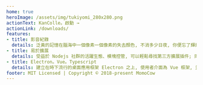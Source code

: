 ```yaml
---
home: true
heroImage: /assets/img/tukiyomi_280x280.png
actionText: KanColle。啟動 →
actionLink: /downloads/
features:
- title: 影音紀錄
  details: 泛黃的記憶在腦海中一個像素一個像素的失去顏色, 不消多少日夜, 你便忘了輝煌曾經。月夜海能即時捕捉遊戲中的聲聲色色, 主動為你保留每一個重要時刻。
- title: 易於擴展
  details: 受益於 Nodejs 社群的活躍生態、模塊控管, 可以輕鬆尋找第三方擴展插件; 同時加入沙盒系統, 敏感操作均須建立在使用者的授權之上。
- title: Electron。Vue。Typescript
  details: 建立在時下流行的桌面應用框架 Electron 之上, 使用者介面為 Vue 框架, 並採用 Typescript 撰寫了應用核心、官方插件及插件 SDK。
footer: MIT Licensed | Copyright © 2018-present MomoCow
---
```


<style>
.home .hero {
  position: relative;
  margin-bottom: 100px;
}
.home .hero #memo {
  padding: 16px;
  margin-top: 24px;
  display: inline-block;
  position: absolute;
  width: 100%;
  left: 0;
}
</style>

<ClientOnly>
  <never-forget />
</ClientOnly>